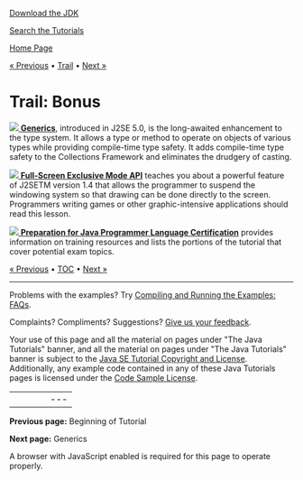 [Download
the JDK](http://java.sun.com/javase/6/download.jsp)
  
[Search the
Tutorials](../search.html)

[Home Page](../index.html)

[« Previous](../index.html)
•
[Trail](./TOC.html)
•
[Next »](./generics/index.html)

# Trail: Bonus

[![](../images/javaIcon.gif)
**Generics**](generics/index.html), introduced in J2SE 5.0,
is the long-awaited enhancement to the type system.
It allows a type or method to operate
on objects of various types while providing compile-time type safety.
It adds compile-time type safety to the
Collections Framework and eliminates the drudgery of casting.

[![](../images/javaIcon.gif)
**Full-Screen Exclusive Mode API**](fullscreen/index.html)
teaches you about a powerful feature of J2SETM
version 1.4 that allows the programmer to suspend the
windowing system so that drawing can be done directly to the screen.
Programmers writing games or other graphic-intensive applications
should read this lesson.

[![](../images/javaIcon.gif)
**Preparation for Java Programmer Language Certification**](certification/index.html)
provides information on training resources and lists the portions of
the tutorial that cover potential exam topics.

[« Previous](../index.html)
•
[TOC](./TOC.html)
•
[Next »](./generics/index.html)

---

Problems with the examples? Try [Compiling and Running
the Examples: FAQs](../information/run-examples.html).
  
Complaints? Compliments? Suggestions? [Give
us your feedback](http://download.oracle.com/javase/feedback.html).

Your use of this page and all the material on pages under "The Java Tutorials" banner,
and all the material on pages under "The Java Tutorials" banner is subject to the [Java SE Tutorial Copyright
and License](../information/license.html).
Additionally, any example code contained in any of these Java
Tutorials pages is licensed under the
[Code
Sample License](http://developers.sun.com/license/berkeley_license.html).

|  |  |  |  |  |
| --- | --- | --- | --- | --- |
| |  |  | | --- | --- | | duke image | Oracle logo | | [About Oracle](http://www.oracle.com/us/corporate/index.html) | [Oracle Technology Network](http://www.oracle.com/technology/index.html) | [Terms of Service](https://www.samplecode.oracle.com/servlets/CompulsoryClickThrough?type=TermsOfService) | Copyright © 1995, 2011 Oracle and/or its affiliates. All rights reserved. |

**Previous page:** Beginning of Tutorial
  
**Next page:** Generics




A browser with JavaScript enabled is required for this page to operate properly.
